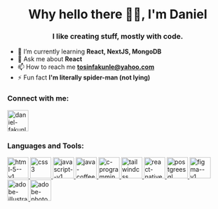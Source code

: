 <h1 align="center">Why hello there 👋🏾, I'm Daniel</h1>
<h3 align="center">I like creating stuff, mostly with code.</h3>

- 🌱 I’m currently learning **React, NextJS, MongoDB**
- 💬 Ask me about **React**
- 📫 How to reach me **tosinfakunle@yahoo.com**
- ⚡ Fun fact **I'm literally spider-man (not lying)**

<h3 align="left">Connect with me:</h3>
<p align="left">
  <a href="https://linkedin.com/in/daniel-fakunle" target="_blank"
    ><img width="48" height="48" src="https://img.icons8.com/color/48/linkedin.png" alt="daniel-fakunle"/>
  </a>
</p>

<h3 align="left">Languages and Tools:</h3>
<p align="left">
  <a href="https://www.w3.org/html/" target="_blank" rel="noreferrer">
    <img width="48" height="48" src="https://img.icons8.com/color/48/html-5--v1.png" alt="html-5--v1"/>
  </a>
  <a href="https://www.w3schools.com/css/" target="_blank" rel="noreferrer">
    <img width="48" height="48" src="https://img.icons8.com/color/48/css3.png" alt="css3"/>
  </a>
  <a href="https://developer.mozilla.org/en-US/docs/Web/JavaScript" target="_blank" rel="noreferrer">
    <img width="48" height="48" src="https://img.icons8.com/color/48/javascript--v1.png" alt="javascript--v1"/>
  </a>
  <a href="https://www.java.com" target="_blank" rel="noreferrer">
    <img width="48" height="48" src="https://img.icons8.com/color/48/java-coffee-cup-logo--v1.png" alt="java-coffee-cup-logo--v1"/>
  </a>
  <a href="https://www.cprogramming.com/" target="_blank" rel="noreferrer">
    <img width="48" height="48" src="https://img.icons8.com/color/48/c-programming.png" alt="c-programming"/>
  </a>
  <a href="https://tailwindcss.com/" target="_blank" rel="noreferrer">
    <img width="48" height="48" src="https://img.icons8.com/color/48/tailwindcss.png" alt="tailwindcss"/>
  </a>
  <a href="https://reactjs.org/" target="_blank" rel="noreferrer">
    <img width="48" height="48" src="https://img.icons8.com/color/48/react-native.png" alt="react-native"/>
  </a>
  <a href="https://www.postgresql.org" target="_blank" rel="noreferrer">
    <img width="48" height="48" src="https://img.icons8.com/color/48/postgreesql.png" alt="postgreesql"/>
  </a>
  <a href="https://www.figma.com/" target="_blank" rel="noreferrer">
    <img width="48" height="48" src="https://img.icons8.com/color/48/figma--v1.png" alt="figma--v1"/>
  </a>
  <a href="https://www.adobe.com/in/products/illustrator.html" target="_blank" rel="noreferrer">
    <img width="48" height="48" src="https://img.icons8.com/color/48/adobe-illustrator--v1.png" alt="adobe-illustrator--v1"/>
  </a>
  <a href="https://www.photoshop.com/en" target="_blank" rel="noreferrer">
    <img width="48" height="48" src="https://img.icons8.com/color/48/adobe-photoshop--v1.png" alt="adobe-photoshop--v1"/>
  </a>
</p>

<!--
**danielfakunle/danielfakunle** is a ✨ _special_ ✨ repository because its `README.md` (this file) appears on your GitHub profile.

Here are some ideas to get you started:

- 🔭 I’m currently working on ...
- 🌱 I’m currently learning ...
- 👯 I’m looking to collaborate on ...
- 🤔 I’m looking for help with ...
- 💬 Ask me about ...
- 📫 How to reach me: ...
- 😄 Pronouns: ...
- ⚡ Fun fact: ...
-->
